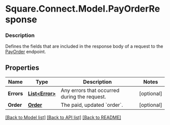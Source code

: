 # Square.Connect.Model.PayOrderResponse

### Description

Defines the fields that are included in the response body of a request to the [PayOrder](#endpoint-payorder) endpoint.

## Properties

Name | Type | Description | Notes
------------ | ------------- | ------------- | -------------
**Errors** | [**List&lt;Error&gt;**](Error.md) | Any errors that occurred during the request. | [optional] 
**Order** | [**Order**](Order.md) | The paid, updated &#x60;order&#x60;. | [optional] 



[[Back to Model list]](../README.md#documentation-for-models) [[Back to API list]](../README.md#documentation-for-api-endpoints) [[Back to README]](../README.md)

